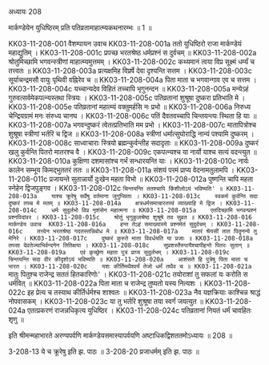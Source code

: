 अध्यायः 208

मार्कण्डेयेन युधिष्ठिरम् प्रति पतिव्रतामाहात्म्यकथनारम्भः ॥ 1 ॥

KK03-11-208-001	वैशम्पायन उवाच 
KK03-11-208-001a	ततो युधिष्ठिरो राजा मार्कण्डेयं महाद्युतिम् ।
KK03-11-208-001c	प्रपच्छ भरतश्रेष्ठ धर्मप्रश्नं स दुर्वचम् ॥
KK03-11-208-002a	श्रोतुमिच्छामि भगवन्स्त्रीणां माहात्म्यमुत्तमम् ।
KK03-11-208-002c	कथ्यमानं त्वया विप्र सूक्ष्मं धर्म्यं च तत्त्वतः ॥
KK03-11-208-003a	प्रत्यक्षमिह विप्रर्षे देवा दृश्यन्ति सत्तम ।
KK03-11-208-003c	सूर्याचन्द्रमसौ वायुः पृथिवी वह्निरेव च ॥
KK03-11-208-004a	पिता माता च भगवान्गाव एव च सत्तम ।
KK03-11-208-004c	यच्चान्यदेव विहितं तच्चापि भृगुनन्दन ॥
KK03-11-208-005a	मन्येऽहं गुरुवत्सर्वमेकपत्न्यस्तथा स्त्रियः ।
KK03-11-208-005c	पतिव्रतानां शुश्रूषा दुष्करा प्रतिभाति मे ।
KK03-11-208-005e	पतिव्रतानां महात्म्यं वक्तुमर्हसि नः प्रभो ॥
KK03-11-208-006a	निरुध्य चेन्द्रियग्रामं मनः संरुध्य चानघ ।
KK03-11-208-006c	पतिं दैवतवच्चापि चिन्तयन्त्यः स्थिता हि याः ॥
KK03-11-208-007a	भगवन्दुष्करं त्वेतत्प्रतिभाति मम प्रभो ।
KK03-11-208-007c	मातापित्रोश्च शुश्रूषा स्त्रीणां भर्तरि च द्विज ॥
KK03-11-208-008a	स्त्रीणां धर्मात्सुघोराद्धि नान्यं पश्यामि दुष्करम् ।
KK03-11-208-008c	साध्वाचाराः स्त्रियो ब्रह्मन्कुर्वन्तीह सदादृताः ॥
KK03-11-208-009a	दुष्करं खलु कुर्वन्ति पितरो मातरश्च वै ।
KK03-11-208-009c	एकपत्न्यश्च या नार्यो याश्च सत्यं वदन्त्युत ॥
KK03-11-208-010a	कुक्षिणा दशमासांश्च गर्भं सन्धारयन्ति याः ।
KK03-11-208-010c	नार्यः कालेन सम्भूय किमद्भुततरं ततः ॥
KK03-11-208-011a	संशयं परमं प्राप्य वेदनामतुलामपि ।
KK03-11-208-011c	प्रजायन्ते सुतान्नार्यो दुःखेन महता विभो ॥
KK03-11-208-012a	पुष्णन्ति चापि महता स्नेहेन द्विजपुङ्गव ।
KK03-11-208-012c	`चिन्तयन्ति ततश्चापि किंशीलोऽयं भविष्यति' ॥
KK03-11-208-013a	याश्च क्रूरेषु सर्वेषु वर्तमाना जुगुप्सिताः ।
KK03-11-208-013c	स्वकर्म कुर्वन्ति सदा दुष्करं तच्च मे मतम् ॥
KK03-11-208-014a	क्षत्रधर्मसमाचारतत्त्वं व्याख्याहि मे द्विज ।
KK03-11-208-014c	धर्मः सुदुर्लभो विप्र नृशंसेन महात्मना ॥
KK03-11-208-015a	एतदिच्छामि भगवन्प्रश्नं प्रश्नविदांवर ।
KK03-11-208-015c	श्रोतुं भृगुकुलश्रेष्ठ शुश्रूषे तव सुव्रत ॥
KK03-11-208-016	मार्कण्डेय उवाच 
KK03-11-208-016a	हन्त तेऽहं समाख्यास्ये प्रश्नमेतं सुदुर्वचम् ।
KK03-11-208-016c	तत्त्वेन भरतश्रेष्ठ गदतस्तन्निबोध मे ॥
KK03-11-208-017a	मातरं श्रेयसीं तात पितॄनन्ये तु मेनिरे ।
KK03-11-208-017c	दुष्करं कुरुते माता विवर्धयति या प्रजाः ॥
KK03-11-208-018a	तपसा देवतेज्याभिर्वन्दनेन तितिक्षया ।
KK03-11-208-018c	सुप्रशस्तैरुपायैश्चापीहन्ते पितरः सुतान् ॥
KK03-11-208-019a	एवं कृच्छ्रेण महता पुत्रं प्राप्य सुदुर्लभम् ।
KK03-11-208-019c	चिन्तयन्ति सदा वीर कीदृशोऽयं भविष्यति ॥
KK03-11-208-020a	आशंसते हि पुत्रेषु पिता माता च भारत ।
KK03-11-208-020c	यशः कीर्तिमथैश्वर्यं तेजो धर्मं तथैव च ॥
KK03-11-208-021a	`मातुः पितुश्च राजेन्द्र सततं हितकारिणोः' ।
KK03-11-208-021c	तयोराशां तु सफलां यः करोति स धर्मवित् ॥
KK03-11-208-022a	पिता माता च राजेन्द्र तुष्यतो यस्य नित्यशः ।
KK03-11-208-022c	इह प्रेत्य च तस्याथ कीर्तिर्धर्मश्च शाश्वतः ॥
KK03-11-208-023a	नैव यज्ञक्रियाः काश्चिन्न श्राद्धं नोपवासकम् ।
KK03-11-208-023c	या तु भर्तरि शुश्रूषा तया स्वर्गं जयत्युत ॥
KK03-11-208-024a	एतत्प्रकरणं राजन्नधिकृत्य युधिष्ठिर ।
KK03-11-208-024c	पतिव्रतानां नियतं धर्मं चावहितः शृणु ॥

इति श्रीमन्महाभारते अरण्यपर्वणि मार्कण्डेयसमास्यापर्वयणि अष्टाधिकद्विशततमोऽध्यायः ॥ 208 ॥

3-208-13 ये च क्रूरेषु इति झ. पाठः ॥ 3-208-20 प्रजाधर्मम् इति झ. पाठः ॥
